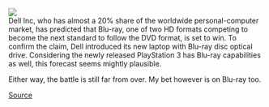 [![](http://technabob.com/blog/wp-content/uploads/2006/08/hd-vs-bluray.jpg)](http://technabob.com/blog/wp-content/uploads/2006/08/hd-vs-bluray.jpg)  
Dell Inc, who has almost a 20% share of the worldwide personal-computer market, has predicted that Blu-ray, one of two HD formats competing to become the next standard to follow the DVD format, is set to win. To confirm the claim, Dell introduced its new laptop with Blu-ray disc optical drive. Considering the newly released PlayStation 3 has Blu-ray capabilities as well, this forecast seems mightly plausible.  
  
Either way, the battle is still far from over. My bet however is on Blu-ray too.  
  
[Source](http://xbitlabs.com/news/multimedia/display/20061212072221.html)